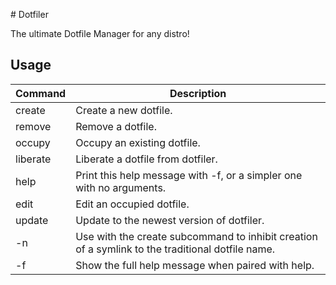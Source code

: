 \# Dotfiler

The ultimate Dotfile Manager for any distro!

## Usage

| Command    | Description                                  |
|------------|----------------------------------------------|
| create     | Create a new dotfile.                        |
| remove     | Remove a dotfile.                            |
| occupy     | Occupy an existing dotfile.                  |
| liberate   | Liberate a dotfile from dotfiler.            |
| help       | Print this help message with -f, or a simpler one with no arguments. |
| edit       | Edit an occupied dotfile.                    |
| update     | Update to the newest version of dotfiler.    |
| -n         | Use with the create subcommand to inhibit creation of a symlink to the traditional dotfile name. |
| -f         | Show the full help message when paired with help. |
